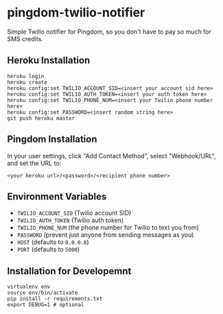 pingdom-twilio-notifier
=======================

Simple Twilio notifier for Pingdom, so you don't have to pay so much for SMS credits.

## Heroku Installation

```
heroku login
heroku create
heroku config:set TWILIO_ACCOUNT_SID=<insert your account sid here>
heroku config:set TWILIO_AUTH_TOKEN=<insert your auth token here>
heroku config:set TWILIO_PHONE_NUM=<insert your Twilio phone number here>
heroku config:set PASSWORD=<insert random string here>
git push heroku master
```

## Pingdom Installation

In your user settings, click "Add Contact Method", select "Webhook/URL", and set the URL to:

```
<your heroku url>/<password>/<recipient phone number>
```

## Environment Variables

- `TWILIO_ACCOUNT_SID` (Twilio account SID)
- `TWILIO_AUTH_TOKEN` (Twilio auth token)
- `TWILIO_PHONE_NUM` (the phone number for Twilio to text you from)
- `PASSWORD` (prevent just anyone from sending messages as you)
- `HOST` (defaults to `0.0.0.0`)
- `PORT` (defaults to `5000`)

## Installation for Developemnt

```
virtualenv env
source env/bin/activate
pip install -r requirements.txt
export DEBUG=1 # optional
```

